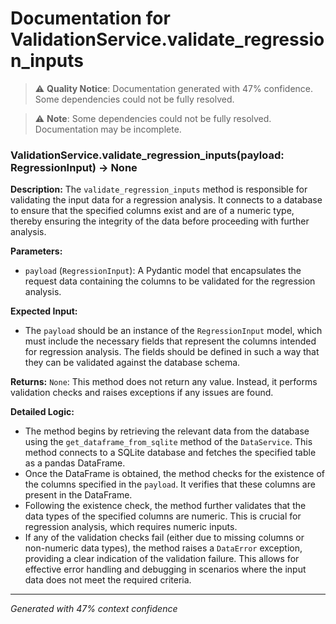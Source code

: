 # Documentation for ValidationService.validate_regression_inputs

> ⚠️ **Quality Notice**: Documentation generated with 47% confidence. Some dependencies could not be fully resolved.


> ⚠️ **Note**: Some dependencies could not be fully resolved. Documentation may be incomplete.
### ValidationService.validate_regression_inputs(payload: RegressionInput) -> None

**Description:**
The `validate_regression_inputs` method is responsible for validating the input data for a regression analysis. It connects to a database to ensure that the specified columns exist and are of a numeric type, thereby ensuring the integrity of the data before proceeding with further analysis.

**Parameters:**
- `payload` (`RegressionInput`): A Pydantic model that encapsulates the request data containing the columns to be validated for the regression analysis.

**Expected Input:**
- The `payload` should be an instance of the `RegressionInput` model, which must include the necessary fields that represent the columns intended for regression analysis. The fields should be defined in such a way that they can be validated against the database schema.

**Returns:**
`None`: This method does not return any value. Instead, it performs validation checks and raises exceptions if any issues are found.

**Detailed Logic:**
- The method begins by retrieving the relevant data from the database using the `get_dataframe_from_sqlite` method of the `DataService`. This method connects to a SQLite database and fetches the specified table as a pandas DataFrame.
- Once the DataFrame is obtained, the method checks for the existence of the columns specified in the `payload`. It verifies that these columns are present in the DataFrame.
- Following the existence check, the method further validates that the data types of the specified columns are numeric. This is crucial for regression analysis, which requires numeric inputs.
- If any of the validation checks fail (either due to missing columns or non-numeric data types), the method raises a `DataError` exception, providing a clear indication of the validation failure. This allows for effective error handling and debugging in scenarios where the input data does not meet the required criteria.

---
*Generated with 47% context confidence*
